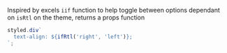 Inspired by excels `iif` function to help toggle between options dependant on `isRtl` on the theme, returns a props function

```ts static
styled.div`
  text-align: ${ifRtl('right', 'left')};
`;
```
